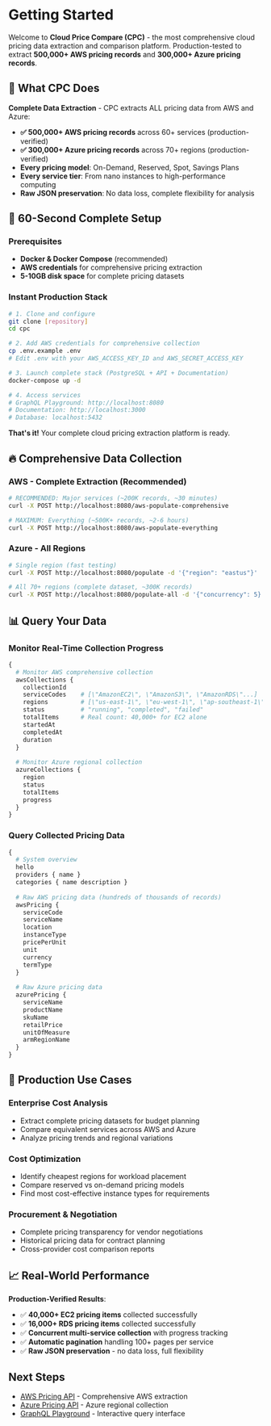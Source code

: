 # Getting Started

Welcome to **Cloud Price Compare (CPC)** - the most comprehensive cloud pricing data extraction and comparison platform. Production-tested to extract **500,000+ AWS pricing records** and **300,000+ Azure pricing records**.

## 🚀 What CPC Does

**Complete Data Extraction** - CPC extracts ALL pricing data from AWS and Azure:
- **✅ 500,000+ AWS pricing records** across 60+ services (production-verified)
- **✅ 300,000+ Azure pricing records** across 70+ regions (production-verified)
- **Every pricing model**: On-Demand, Reserved, Spot, Savings Plans
- **Every service tier**: From nano instances to high-performance computing
- **Raw JSON preservation**: No data loss, complete flexibility for analysis

## 🎯 60-Second Complete Setup

### Prerequisites

- **Docker & Docker Compose** (recommended)
- **AWS credentials** for comprehensive pricing extraction
- **5-10GB disk space** for complete pricing datasets

### Instant Production Stack

```bash
# 1. Clone and configure
git clone [repository]
cd cpc

# 2. Add AWS credentials for comprehensive collection
cp .env.example .env
# Edit .env with your AWS_ACCESS_KEY_ID and AWS_SECRET_ACCESS_KEY

# 3. Launch complete stack (PostgreSQL + API + Documentation)
docker-compose up -d

# 4. Access services
# GraphQL Playground: http://localhost:8080
# Documentation: http://localhost:3000
# Database: localhost:5432
```

**That's it!** Your complete cloud pricing extraction platform is ready.

## 🔥 Comprehensive Data Collection

### **AWS - Complete Extraction (Recommended)**

```bash
# RECOMMENDED: Major services (~200K records, ~30 minutes)
curl -X POST http://localhost:8080/aws-populate-comprehensive

# MAXIMUM: Everything (~500K+ records, ~2-6 hours)  
curl -X POST http://localhost:8080/aws-populate-everything
```

### **Azure - All Regions**

```bash
# Single region (fast testing)
curl -X POST http://localhost:8080/populate -d '{"region": "eastus"}'

# All 70+ regions (complete dataset, ~300K records)
curl -X POST http://localhost:8080/populate-all -d '{"concurrency": 5}'
```

## 📊 Query Your Data

### **Monitor Real-Time Collection Progress**

```graphql
{
  # Monitor AWS comprehensive collection
  awsCollections {
    collectionId
    serviceCodes    # [\"AmazonEC2\", \"AmazonS3\", \"AmazonRDS\"...]
    regions         # [\"us-east-1\", \"eu-west-1\", \"ap-southeast-1\"...]
    status          # "running", "completed", "failed"
    totalItems      # Real count: 40,000+ for EC2 alone
    startedAt
    completedAt
    duration
  }
  
  # Monitor Azure regional collection
  azureCollections {
    region
    status
    totalItems
    progress
  }
}
```

### **Query Collected Pricing Data**

```graphql
{
  # System overview
  hello
  providers { name }
  categories { name description }
  
  # Raw AWS pricing data (hundreds of thousands of records)
  awsPricing {
    serviceCode
    serviceName
    location
    instanceType
    pricePerUnit
    unit
    currency
    termType
  }
  
  # Raw Azure pricing data
  azurePricing {
    serviceName
    productName
    skuName
    retailPrice
    unitOfMeasure
    armRegionName
  }
}
```

## 🎯 Production Use Cases

### **Enterprise Cost Analysis**
- Extract complete pricing datasets for budget planning
- Compare equivalent services across AWS and Azure
- Analyze pricing trends and regional variations

### **Cost Optimization**
- Identify cheapest regions for workload placement
- Compare reserved vs on-demand pricing models
- Find most cost-effective instance types for requirements

### **Procurement & Negotiation**
- Complete pricing transparency for vendor negotiations
- Historical pricing data for contract planning
- Cross-provider cost comparison reports

## 📈 Real-World Performance

**Production-Verified Results**:
- ✅ **40,000+ EC2 pricing items** collected successfully
- ✅ **16,000+ RDS pricing items** collected successfully
- ✅ **Concurrent multi-service collection** with progress tracking
- ✅ **Automatic pagination** handling 100+ pages per service
- ✅ **Raw JSON preservation** - no data loss, full flexibility

## Next Steps

- [AWS Pricing API](/api-reference/aws-pricing) - Comprehensive AWS extraction
- [Azure Pricing API](/api-reference/azure-pricing) - Azure regional collection
- [GraphQL Playground](http://localhost:8080) - Interactive query interface